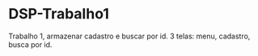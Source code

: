 # DSP-Trabalho1
Trabalho 1, armazenar cadastro e buscar por id.
3 telas: menu, cadastro, busca por id.

